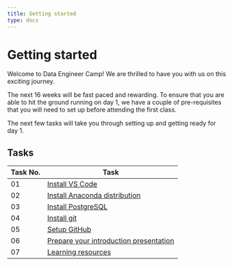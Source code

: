 ```yaml
---
title: Getting started
type: docs
---
```


# Getting started

Welcome to Data Engineer Camp! We are thrilled to have you with us on this exciting journey. 

The next 16 weeks will be fast paced and rewarding. To ensure that you are able to hit the ground running on day 1, we have a couple of pre-requisites that you will need to set up before attending the first class. 

The next few tasks will take you through setting up and getting ready for day 1.

## Tasks

| Task No. | Task | 
| - | - | 
| 01 | [Install VS Code](./docs/1-install-vs-code) | 
| 02 | [Install Anaconda distribution](./docs/2-install-anaconda-distribution) | 
| 03 | [Install PostgreSQL](./docs/3-install-postgresql) | 
| 04 | [Install git](./docs/4-install-git) | 
| 05 | [Setup GitHub](./docs/5-setup-github) | 
| 06 | [Prepare your introduction presentation](./docs/6-intro-presentation) | 
| 07 | [Learning resources](./docs/7-learning-resources) | 
